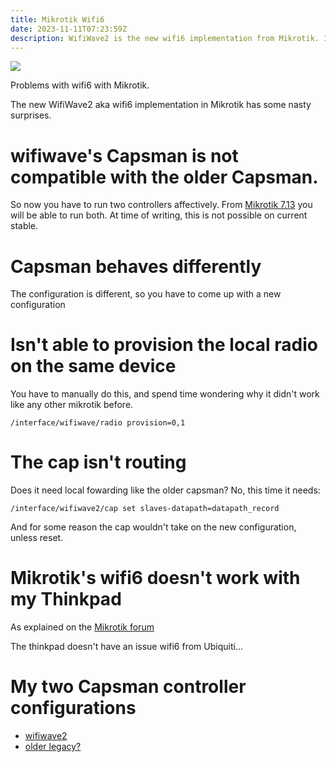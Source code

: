 ```yaml
---
title: Mikrotik Wifi6
date: 2023-11-11T07:23:59Z
description: WifiWave2 is the new wifi6 implementation from Mikrotik. It has some nasty surprises.
---
```


<img src="https://i.imgur.com/5cyo2Di.jpg">

Problems with wifi6 with Mikrotik.

The new WifiWave2 aka wifi6 implementation in Mikrotik has some nasty surprises.

# wifiwave's Capsman is not compatible with the older Capsman.

So now you have to run two controllers affectively. From [Mikrotik 7.13](https://youtu.be/37aff6d14Xk?t=572) you will be able to run both. At time of writing, this is not possible on current stable.

# Capsman behaves differently

The configuration is different, so you have to come up with a new configuration

# Isn't able to provision the local radio on the same device

You have to manually do this, and spend time wondering why it didn't work like any other mikrotik before.

    /interface/wifiwave/radio provision=0,1 

# The cap isn't routing

Does it need local fowarding like the older capsman? No, this time it needs:

    /interface/wifiwave2/cap set slaves-datapath=datapath_record

And for some reason the cap wouldn't take on the new configuration, unless reset. 

# Mikrotik's wifi6 doesn't work with my Thinkpad

As explained on the [Mikrotik forum](https://forum.mikrotik.com/viewtopic.php?p=1029204#p1029204)

The thinkpad doesn't have an issue wifi6 from Ubiquiti...

# My two Capsman controller configurations

* [wifiwave2](https://github.com/kaihendry/mikrotik-configs/blob/main/praze.rsc)
* [older legacy?](https://github.com/kaihendry/mikrotik-configs/blob/main/workshop.rsc)